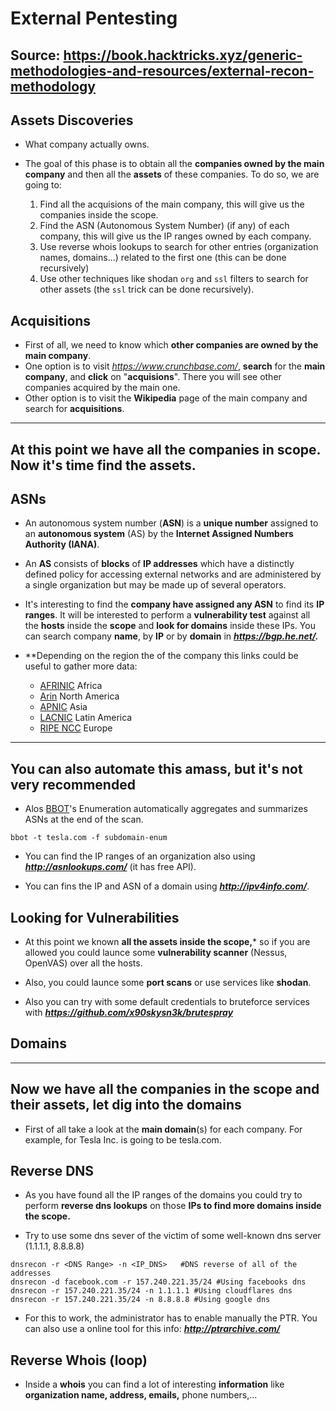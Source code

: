 # External Pentesting

## Source: https://book.hacktricks.xyz/generic-methodologies-and-resources/external-recon-methodology

## Assets Discoveries

- What company actually owns.

- The goal of this phase is to obtain all the **companies owned by the main company** and then all the **assets** of these companies. To do so, we are going to:
    1. Find all the acquisions of the main company, this will give us the companies inside the scope.
    2. Find the ASN (Autonomous System Number) (if any) of each company, this will give us the IP ranges owned by each company.
    3. Use reverse whois lookups to search for other entries (organization names, domains...) related to the first one (this can be done recursively)
    4. Use other techniques like shodan `org` and `ssl` filters to search for other assets (the `ssl` trick can be done recursively).

## Acquisitions

- First of all, we need to know which **other companies are owned by the main company**.
- One option is to visit *https://www.crunchbase.com/*, **search** for the **main company**, and **click** on "**acquisions**". There you will see other companies acquired by the main one.
- Other option is to visit the **Wikipedia** page of the main company and search for **acquisitions**.

---
At this point we have all the companies in scope. Now it's time find the assets.
---

## ASNs

- An autonomous system number (**ASN**) is a **unique number** assigned to an **autonomous system** (AS) by the **Internet Assigned Numbers Authority (IANA)**.

- An **AS** consists of **blocks** of **IP addresses** which have a distinctly defined policy for accessing external networks and are administered by a single organization but may be made up of several operators.

- It's interesting to find the **company have assigned any ASN** to find its **IP ranges**. It will be interested to perform a **vulnerability test** against all the **hosts** inside the **scope** and **look for domains** inside these IPs. You can search company **name**, by **IP** or by **domain** in ***https://bgp.he.net/.***

- **Depending on the region the of the company this links could be useful to gather more data:
    - [AFRINIC](https://www.afrinic.net/) Africa
    - [Arin](https://www.arin.net/about/welcome/region/) North America
    - [APNIC](https://www.apnic.net/) Asia
    - [LACNIC](https://www.lacnic.net/) Latin America
    - [RIPE NCC](https://www.ripe.net/) Europe

---
You can also automate this amass, but it's not very recommended
---

- Alos [BBOT](https://github.com/blacklanternsecurity/bbot)'s Enumeration automatically aggregates and summarizes ASNs at the end of the scan.

```
bbot -t tesla.com -f subdomain-enum
```

- You can find the IP ranges of an organization also using ***http://asnlookups.com/*** (it has free API).

- You can fins the IP and ASN of a domain using ***http://ipv4info.com/***.

## Looking for Vulnerabilities

- At this point we known **all the assets inside the scope,*** so if you are allowed you could launce some **vulnerability scanner** (Nessus, OpenVAS) over all the hosts.

- Also, you could launce some **port scans** or use services like **shodan**.

- Also you can try with some default credentials to bruteforce services with ***https://github.com/x90skysn3k/brutespray***

## Domains

---
Now we have all the companies in the scope and their assets, let dig into the domains
---

- First of all take a look at the **main domain**(s) for each company. For example, for Tesla Inc. is going to be tesla.com.

## Reverse DNS

- As you have found all the IP ranges of the domains you could try to perform **reverse dns lookups** on those **IPs to find more domains inside the scope.**

- Try to use some dns sever of the victim of some well-known dns server (1.1.1.1, 8.8.8.8)

```
dnsrecon -r <DNS Range> -n <IP_DNS>   #DNS reverse of all of the addresses
dnsrecon -d facebook.com -r 157.240.221.35/24 #Using facebooks dns
dnsrecon -r 157.240.221.35/24 -n 1.1.1.1 #Using cloudflares dns
dnsrecon -r 157.240.221.35/24 -n 8.8.8.8 #Using google dns
```

- For this to work, the administrator has to enable manually the PTR. You can also use a online tool for this info: ***http://ptrarchive.com/***

## Reverse Whois (loop)

- Inside a **whois** you can find a lot of interesting **information** like **organization name, address, emails,** phone numbers,... 
